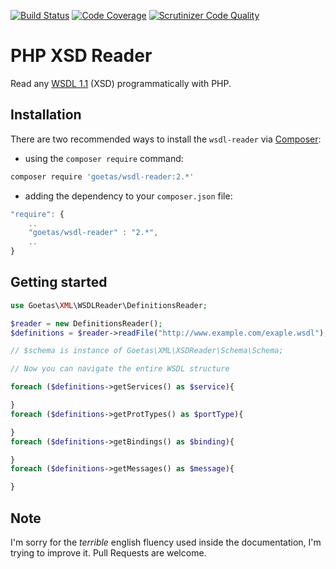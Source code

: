[![Build Status](https://travis-ci.org/goetas/wsdl-reader.svg?branch=master)](https://travis-ci.org/goetas/wsdl-reader)
[![Code Coverage](https://scrutinizer-ci.com/g/goetas/wsdl-reader/badges/coverage.png?b=master)](https://scrutinizer-ci.com/g/goetas/wsdl-reader/?branch=master)
[![Scrutinizer Code Quality](https://scrutinizer-ci.com/g/goetas/wsdl-reader/badges/quality-score.png?b=master)](https://scrutinizer-ci.com/g/goetas/wsdl-reader/?branch=master)


PHP XSD Reader
==============

Read any [WSDL 1.1](http://en.wikipedia.org/wiki/Web_Services_Description_Language) (XSD) programmatically with PHP.


Installation
------------

There are two recommended ways to install the `wsdl-reader` via [Composer](https://getcomposer.org/):

* using the ``composer require`` command:

```bash
composer require 'goetas/wsdl-reader:2.*'
```

* adding the dependency to your ``composer.json`` file:

```js
"require": {
    ..
    "goetas/wsdl-reader" : "2.*",
    ..
}
```
Getting started
---------------

```php
use Goetas\XML\WSDLReader\DefinitionsReader;

$reader = new DefinitionsReader();
$definitions = $reader->readFile("http://www.example.com/exaple.wsdl");

// $schema is instance of Goetas\XML\XSDReader\Schema\Schema;

// Now you can navigate the entire WSDL structure

foreach ($definitions->getServices() as $service){

}
foreach ($definitions->getProtTypes() as $portType){

}
foreach ($definitions->getBindings() as $binding){

}
foreach ($definitions->getMessages() as $message){

}

```

Note
----

I'm sorry for the *terrible* english fluency used inside the documentation, I'm trying to improve it. 
Pull Requests are welcome.
